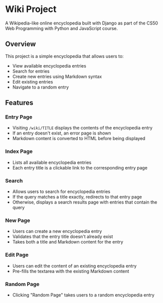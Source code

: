 # Wiki Project

A Wikipedia-like online encyclopedia built with Django as part of the CS50 Web Programming with Python and JavaScript course.

## Overview

This project is a simple encyclopedia that allows users to:

- View available encyclopedia entries
- Search for entries
- Create new entries using Markdown syntax
- Edit existing entries
- Navigate to a random entry
## Features

### Entry Page

- Visiting `/wiki/TITLE` displays the contents of the encyclopedia entry
- If an entry doesn't exist, an error page is shown
- Markdown content is converted to HTML before being displayed

### Index Page

- Lists all available encyclopedia entries
- Each entry title is a clickable link to the corresponding entry page

### Search

- Allows users to search for encyclopedia entries
- If the query matches a title exactly, redirects to that entry page
- Otherwise, displays a search results page with entries that contain the query

### New Page

- Users can create a new encyclopedia entry
- Validates that the entry title doesn't already exist
- Takes both a title and Markdown content for the entry

### Edit Page

- Users can edit the content of an existing encyclopedia entry
- Pre-fills the textarea with the existing Markdown content

### Random Page

- Clicking "Random Page" takes users to a random encyclopedia entry

